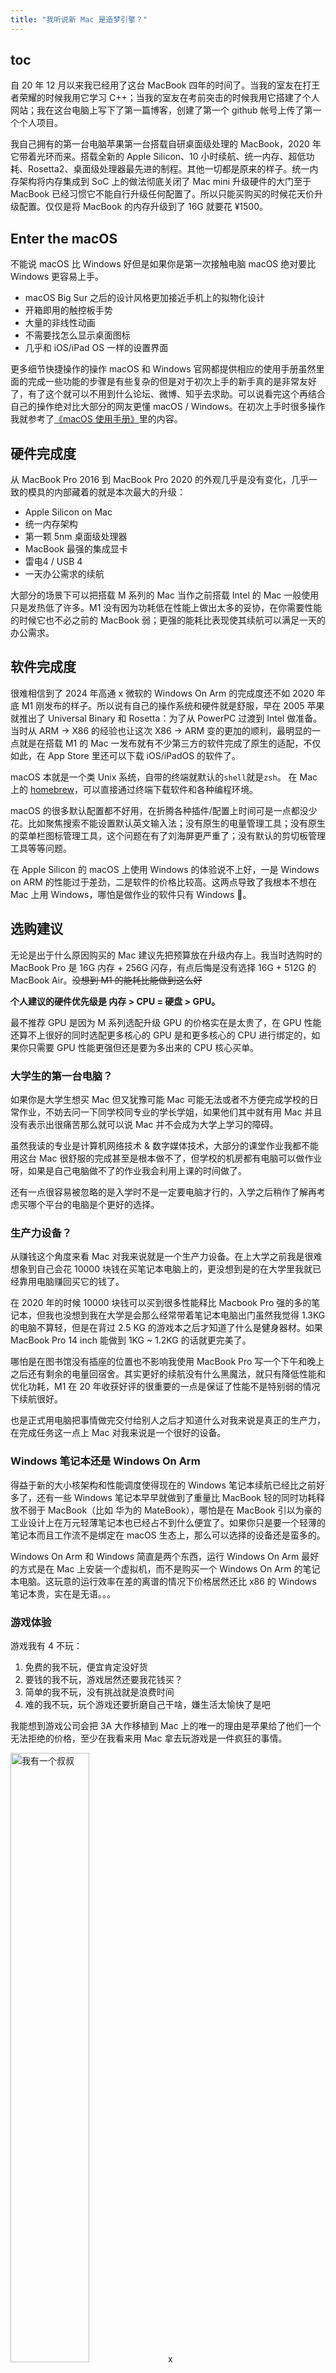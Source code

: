 ```yaml
---
title: "我听说新 Mac 是造梦引擎？"
---
```


## toc

自 20 年 12 月以来我已经用了这台 MacBook 四年的时间了。当我的室友在打王者荣耀的时候我用它学习 C++；当我的室友在考前突击的时候我用它搭建了个人网站；我在这台电脑上写下了第一篇博客，创建了第一个 github 帐号上传了第一个个人项目。

我自己拥有的第一台电脑苹果第一台搭载自研桌面级处理的 MacBook，2020 年它带着光环而来。搭载全新的 Apple Silicon、10 小时续航、统一内存、超低功耗、Rosetta2、桌面级处理器最先进的制程。其他一切都是原来的样子。统一内存架构将内存集成到 SoC 上的做法彻底关闭了 Mac mini 升级硬件的大门至于 MacBook 已经习惯它不能自行升级任何配置了。所以只能买购买的时候花天价升级配置。仅仅是将 MacBook 的内存升级到了 16G 就要花 ¥1500。

## Enter the macOS

不能说 macOS 比 Windows 好但是如果你是第一次接触电脑 macOS 绝对要比 Windows 更容易上手。

- macOS Big Sur 之后的设计风格更加接近手机上的拟物化设计
- 开箱即用的触控板手势
- 大量的非线性动画
- 不需要找怎么显示桌面图标
- 几乎和 iOS/iPad OS 一样的设置界面

更多细节快捷操作的操作 macOS 和 Windows 官网都提供相应的使用手册虽然里面的完成一些功能的步骤是有些复杂的但是对于初次上手的新手真的是非常友好了，有了这个就可以不用到什么论坛、微博、知乎去求助。可以说看完这个再结合自己的操作绝对比大部分的网友更懂 macOS / Windows。在初次上手时很多操作我就参考了[《macOS 使用手册》](https://support.apple.com/zh-cn/guide/mac-help/welcome/mac)里的内容。

## 硬件完成度

从 MacBook Pro 2016 到 MacBook Pro 2020 的外观几乎是没有变化，几乎一致的模具的内部藏着的就是本次最大的升级：

- Apple Silicon on Mac
- 统一内存架构
- 第一颗 5nm 桌面级处理器
- MacBook 最强的集成显卡
- 雷电4 / USB 4
- 一天办公需求的续航

大部分的场景下可以把搭载 M 系列的 Mac 当作之前搭载 Intel 的 Mac 一般使用只是发热低了许多。M1 没有因为功耗低在性能上做出太多的妥协，在你需要性能的时候它也不必之前的 MacBook 弱；更强的能耗比表现使其续航可以满足一天的办公需求。

## 软件完成度

很难相信到了 2024 年高通 x 微软的 Windows On Arm 的完成度还不如 2020 年底 M1 刚发布的样子。所以说有自己的操作系统和硬件就是舒服，早在 2005 苹果就推出了 Universal Binary 和 Rosetta：为了从 PowerPC 过渡到 Intel 做准备。当时从 ARM -> X86 的经验也让这次 X86 -> ARM 变的更加的顺利，最明显的一点就是在搭载 M1 的 Mac 一发布就有不少第三方的软件完成了原生的适配，不仅如此，在 App Store 里还可以下载 iOS/iPadOS 的软件了。

macOS 本就是一个类 Unix 系统，自带的终端就默认的`shell`就是`zsh`。 在 Mac 上的 [homebrew](https://brew.sh)，可以直接通过终端下载软件和各种编程环境。

macOS 的很多默认配置都不好用，在折腾各种插件/配置上时间可是一点都没少花。比如聚焦搜索不能设置默认英文输入法；没有原生的电量管理工具；没有原生的菜单栏图标管理工具，这个问题在有了刘海屏更严重了；没有默认的剪切板管理工具等等问题。

在 Apple Silicon 的 macOS 上使用 Windows 的体验说不上好，一是 Windows on ARM 的性能过于差劲，二是软件的价格比较高。这两点导致了我根本不想在 Mac 上用 Windows，哪怕是做作业的软件只有 Windows 🥹。

## 选购建议

无论是出于什么原因购买的 Mac 建议先把预算放在升级内存上。我当时选购时的 MacBook Pro 是 16G 内存 + 256G 闪存，有点后悔是没有选择 16G + 512G 的 MacBook Air。~~没想到 M1 的能耗比能做到这么好~~

**个人建议的硬件优先级是 内存 > CPU = 硬盘 > GPU。**

最不推荐 GPU 是因为 M 系列选配升级 GPU 的价格实在是太贵了，在 GPU 性能还算不上很好的同时选配更多核心的 GPU 是和更多核心的 CPU 进行绑定的，如果你只需要 GPU 性能更强但还是要为多出来的 CPU 核心买单。

### 大学生的第一台电脑？

如果你是大学生想买 Mac 但又犹豫可能 Mac 可能无法或者不方便完成学校的日常作业，不妨去问一下同学校同专业的学长学姐，如果他们其中就有用 Mac 并且没有表示出很痛苦那么就可以说 Mac 并不会成为大学上学习的障碍。

虽然我读的专业是计算机网络技术 & 数字媒体技术，大部分的课堂作业我都不能用这台 Mac 很舒服的完成甚至是根本做不了，但学校的机房都有电脑可以做作业呀，如果是自己电脑做不了的作业我会利用上课的时间做了。

还有一点很容易被忽略的是入学时不是一定要电脑才行的，入学之后稍作了解再考虑买哪个平台的电脑是个更好的选择。

### 生产力设备？

从赚钱这个角度来看 Mac 对我来说就是一个生产力设备。在上大学之前我是很难想象到自己会花 10000 块钱在买笔记本电脑上的，更没想到是的在大学里我就已经靠用电脑赚回买它的钱了。

在 2020 年的时候 10000 块钱可以买到很多性能释比 Macbook Pro 强的多的笔记本，但我也没想到我在大学是会那么经常带着笔记本电脑出门虽然我觉得 1.3KG 的电脑不算轻，但是在背过 2.5 KG 的游戏本之后才知道了什么是健身器材。如果 MacBook Pro 14 inch 能做到 1KG ~ 1.2KG 的话就更完美了。

哪怕是在图书馆没有插座的位置也不影响我使用 MacBook Pro 写一个下午和晚上之后还有剩余的电量回宿舍。其实更好的续航没有什么黑魔法，就只有降低性能和优化功耗，M1 在 20 年收获好评的很重要的一点是保证了性能不是特别弱的情况下续航很好。

也是正式用电脑把事情做完交付给别人之后才知道什么对我来说是真正的生产力，在完成任务这一点上 Mac 对我来说是一个很好的设备。

### Windows 笔记本还是 Windows On Arm

得益于新的大小核架构和性能调度使得现在的 Windows 笔记本续航已经比之前好多了，还有一些 Windows 笔记本早早就做到了重量比 MacBook 轻的同时功耗释放不弱于 MacBook（比如 华为的 MateBook），哪怕是在 MacBook 引以为豪的工业设计上在万元轻薄笔记本也已经占不到什么便宜了。如果你只是要一个轻薄的笔记本而且工作流不是绑定在 macOS 生态上，那么可以选择的设备还是蛮多的。

Windows On Arm 和 Windows 简直是两个东西，运行 Windows On Arm 最好的方式是在 Mac 上安装一个虚拟机，而不是购买一个 Windows On Arm 的笔记本电脑。这玩意的运行效率在差的离谱的情况下价格居然还比 x86 的 Windows 笔记本贵，实在是无语。。。

### 游戏体验

游戏我有 4 不玩：

1. 免费的我不玩，便宜肯定没好货
2. 要钱的我不玩，游戏居然还要我花钱买？
3. 简单的我不玩，没有挑战就是浪费时间
4. 难的我不玩，玩个游戏还要折磨自己干啥，嫌生活太愉快了是吧

我能想到游戏公司会把 3A 大作移植到 Mac 上的唯一的理由是苹果给了他们一个无法拒绝的价格，至少在我看来用 Mac 拿去玩游戏是一件疯狂的事情。

<img src="/img/post/zh/2022-03-9/mac_game.jpg" alt="我有一个叔叔" style="width:50%; height:auto;">x

### Bugs

很难想象我当时是因为不想用 Windows 而选择退款了联想拯救者。在长时间使用之后的感受是：macOS 和 Windows 就是大哥别笑二哥，最多只是 bug 出现在了不同的地方罢了。 在 Mac 上遇到最离谱的 bug 是使用系统自带的中文输入法的时候电脑直接卡死，然后一气之下花了两个小时换了一个开源输入法[Rime](https://rime.im/)来代替。

macOS 的开发团队已经是完全收编到 iOS 的团队，macOS 上的新功能很多都是和 iOS 高度一致，所以很多 bug 和 iOS 一样能持续很久也是很合理的。所以每年的 WWDC 在看过 iOS 和 iPadOS 的新功能之后对 macOS 最大的疑问就是今年的新名字是什么了。

## Tips

### 不要升级 Beta 版本系统

虽然每年 macOS 的更新幅度越来越小了但是不影响 Beta 版还是针对开发者的用于提前适配新特性的版本，它本身就不是为了稳定的运行所有新特性诞生的，我在用 Mac 的第一年做过最大的错误就是升级了 macOS Monterey Beta 系统，在那个升级了 Beta 版的系统的夏天我过的并不愉快。从 macOS  Beta 版本回滚到正式版十分的折腾，而且 Beta 版本的 Time Machine 并不能作为正式版系统的恢复数据来源。对于普通用户来说哪怕是 public beta 版本也不算值得更新，还是实实在在等 9 月份的正式版比较稳妥。

### 不太稳定的 iCloud 备份

桌面和文稿这两个文件夹在 macOS 上默认是在 iCloud 下的，写论文的时候想着有个云端的备份总是好的就把论文放在了桌面文件夹下，后来好几次出现了要重新下载才能查看吓得以为是论文出什么问题了一下子不能打开，这种事情发生一次就怕了后来就都没有把重要的文件放在 iCloud 里了。

iPhone 上的 iCloud 主要是备份照片和一些 App 的数据，因为很少在涉及到从 iCloud 上读取文件所以对 iCloud 的速度感知不太强烈，但是在 macOS 我经常是对文件进行读和写操作，iCloud 的上传/下载速度时快时慢的给我的体验就是不太好，所以基本上我只会把已经完成好的文件归档在 iCloud 上作为备份。

### 多使用开源软件

得益于 macOS 是一个类 Unix 系统 吸引了很多的开发者群体使用，

### 替代方案

**如果不是所处行业的人都是在用 Mac 干活的话 Mac 也不是啥必需品**。就写代码而言把我现在的电脑换成 Windows 其实一点影响都没有代码还是能顺利的跑起来。现在让我来选只能用一台电脑来完成之后的工作，台式机我会选择组 Windows 机器，笔记本才会考虑 MacBook，

## 尾巴

用了这么久的电脑早就习惯了它的操作逻辑也已经没有了刚拿到上手的新奇劲，现在就把它当作一个无情工具使用，性能够用、便携、续航强、编译起代码来一点都不哆嗦。

电脑买来总是拿去干活的，也是在长时间用了之前一直想用的东西才发现：用什么东西不重要，怎么把事情做好了才是最重要的。这一点在我中学时期了解数码产品的时候完全没有意识到，那个时候最喜欢的事情就是赛博斗蛐蛐。

**我听说新 Mac 是造梦引擎，可我手上的这台已经是了呀！**
